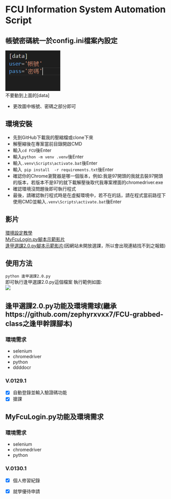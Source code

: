 # FCU Information System Automation Script
## 帳號密碼統一於config.ini檔案內設定
![更改帳號密碼即可](https://github.com/balsi2001/FCU/blob/main/%E5%9C%96%E7%89%87.png)  
不要動到上面的[data]  
 + 更改圖中帳號、密碼之部分即可
## 環境安裝  
+ 先到GitHub下載我的壓縮檔或clone下來
+ 解壓縮後在專案當前目錄開啟CMD
+ 輸入```cd FCU```後Enter
+ 輸入```python -m venv .venv```後Enter 
+ 輸入```.venv\Scripts\activate.bat```後Enter
+ 輸入``` pip install  -r requirements.txt```後Enter
+ 確認你的Chrome瀏覽器是哪一個版本，例如:我是97開頭的我就去裝97開頭的版本，若版本不是97的就下載解壓後取代我專案裡面的chromedriver.exe
+ 確認環境沒問題後即可執行程式
+ 最後，請確認執行程式時是在虛擬環境中，若不在的話，請在程式當前路徑下使用CMD並輸入```.venv\Scripts\activate.bat```後Enter
## 影片

[環境設定教學](https://youtu.be/toN67sgujtU)  
[MyFcuLogin.py腳本示範影片](https://youtu.be/zDYV-ikjutE)  
[逢甲選課2.0.py腳本示範影片](https://youtu.be/aPssjrIFcZI)(因網站未開放選課，所以會出現連結找不到之報錯)
## 使用方法
```python 逢甲選課2.0.py ```  
即可執行逢甲選課2.0.py這個檔案
執行範例如圖:  
![](https://github.com/balsi2001/FCU/blob/main/image.png)
## 逢甲選課2.0.py功能及環境需球(繼承https://github.com/zephyrxvxx7/FCU-grabbed-class之逢甲幹課腳本)
### 環境需求
 + selenium
 + chromedriver
 + python
 + ddddocr 
### V.0129.1
- [x] 自動登錄並輸入驗證碼功能
- [x] 搶課
## MyFcuLogin.py功能及環境需求
### 環境需求
 + selenium
 + chromedriver
 + python
### V.0130.1
 - [x] 個人修習紀錄
 - [x] 就學優待申請
 
